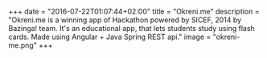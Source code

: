+++
date = "2016-07-22T01:07:44+02:00"
title = "Okreni.me"
description = "Okreni.me is a winning app of Hackathon powered by SICEF, 2014 by Bazinga! team. It's an educational app, that lets students study using flash cards. Made using Angular + Java Spring REST api."
image = "okreni-me.png"
+++

